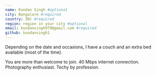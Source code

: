```yaml
---
name: Kundan Singh #optional
city: Bangalore #required
country: IN) #required
region: region in your city #optional
email: kundansingh979@gmail.com #required
github: kundansingh1
---
```


Depending on the date and occasions, I have a couch and an extra bed available (most of the time).

You are more than welcome to join. 40 Mbps internet connection. Photography enthusiast. Techy by profession.
